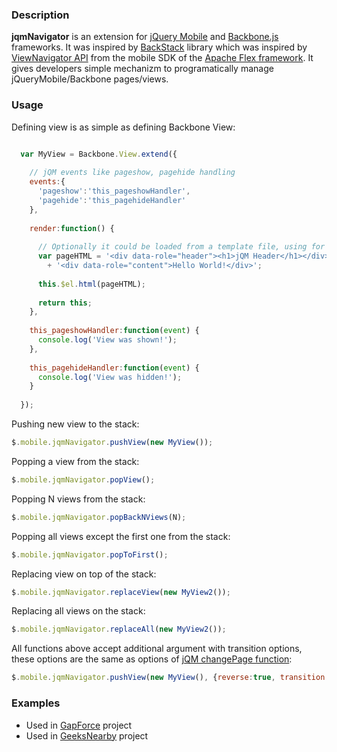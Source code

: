 ### Description

**jqmNavigator** is an extension for [jQuery Mobile](http://jquerymobile.com/) and [Backbone.js](http://backbonejs.org/) frameworks. It was inspired by [BackStack](https://github.com/pwalczyszyn/backstack) library which was inspired by [ViewNavigator API](http://help.adobe.com/en_US/FlashPlatform/reference/actionscript/3/spark/components/ViewNavigator.html) from the mobile SDK of the [Apache Flex framework](http://incubator.apache.org/flex/). It gives developers simple mechanizm to programatically manage jQueryMobile/Backbone pages/views.

### Usage

Defining view is as simple as defining Backbone View:
```js

  var MyView = Backbone.View.extend({
    
    // jQM events like pageshow, pagehide handling
    events:{
      'pageshow':'this_pageshowHandler',
      'pagehide':'this_pagehideHandler'
    },
    
    render:function() {
      
      // Optionally it could be loaded from a template file, using for example RequrieJS text plugin
      var pageHTML = '<div data-role="header"><h1>jQM Header</h1></div>'
        + '<div data-role="content">Hello World!</div>';
      
      this.$el.html(pageHTML);
      
      return this;
    },
    
    this_pageshowHandler:function(event) {
      console.log('View was shown!');
    },
    
    this_pagehideHandler:function(event) {
      console.log('View was hidden!');
    }
    
  });


```

Pushing new view to the stack:

```js
$.mobile.jqmNavigator.pushView(new MyView());
```

Popping a view from the stack:

```js
$.mobile.jqmNavigator.popView();
```

Popping N views from the stack:

```js
$.mobile.jqmNavigator.popBackNViews(N);
```

Popping all views except the first one from the stack:

```js
$.mobile.jqmNavigator.popToFirst();
```

Replacing view on top of the stack:

```js
$.mobile.jqmNavigator.replaceView(new MyView2());
```

Replacing all views on the stack:

```js
$.mobile.jqmNavigator.replaceAll(new MyView2());
```

All functions above accept additional argument with transition options, these options are the same as options of [jQM changePage function](http://jquerymobile.com/demos/1.1.1/docs/api/methods.html):

```js
$.mobile.jqmNavigator.pushView(new MyView(), {reverse:true, transition:'slide'});
```

### Examples

- Used in [GapForce](https://github.com/pwalczyszyn/GapForce) project
- Used in [GeeksNearby](https://github.com/pwalczyszyn/GeeksNearby) project
